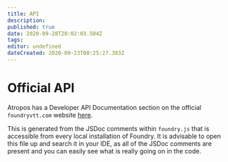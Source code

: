 ```yaml
---
title: API
description: 
published: true
date: 2020-09-28T20:02:03.504Z
tags: 
editor: undefined
dateCreated: 2020-09-23T00:25:27.383Z
---
```


# Official API
Atropos has a Developer API Documentation section on the official `foundryvtt.com` website [here](https://foundryvtt.com/api/).

This is generated from the JSDoc comments within `foundry.js` that is accessible from every local installation of Foundry. It is advisable to open this file up and search it in your IDE, as all of the JSDoc comments are present and you can easily see what is really going on in the code.
